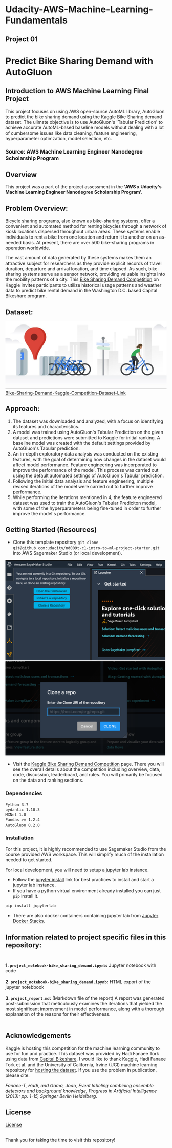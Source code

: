 # Udacity-AWS-Machine-Learning-Fundamentals
## Project 01


# Predict Bike Sharing Demand with AutoGluon

## Introduction to AWS Machine Learning Final Project
This project focuses on using AWS open-source AutoML library, AutoGluon to predict the bike sharing demand using the Kaggle Bike Sharing demand dataset. The ulimate objective is to use AutoGluon's 'Tabular Prediction' to achieve accurate AutoML-based baseline models without dealing with a lot of cumbersome issues like data cleaning, feature engineering, hyperparameter optimzation, model selection, etc.

### Source: AWS Machine Learning Engineer Nanodegree Scholarship Program

## Overview
This project was a part of the project assessment in the **'AWS x Udacity's Machine Learning Engineer Nanodegree Scholarship Program'.**

## Problem Overview:

Bicycle sharing programs, also known as bike-sharing systems, offer a convenient and automated method for renting bicycles through a network of kiosk locations dispersed throughout urban areas. These systems enable individuals to rent a bike from one location and return it to another on an as-needed basis. At present, there are over 500 bike-sharing programs in operation worldwide.

The vast amount of data generated by these systems makes them an attractive subject for researchers as they provide explicit records of travel duration, departure and arrival location, and time elapsed. As such, bike-sharing systems serve as a sensor network, providing valuable insights into the mobility patterns of a city. This [Bike Sharing Demand Competition](https://www.kaggle.com/c/bike-sharing-demand) on Kaggle invites participants to utilize historical usage patterns and weather data to predict bike rental demand in the Washington D.C. based Capital Bikeshare program.

## Dataset:
![Bike-Sharing-Demand-Image](img/Bike-Sharing-Demand-img.jpg)<br>
[Bike-Sharing-Demand-Kaggle-Competition-Dataset-Link](https://www.kaggle.com/competitions/bike-sharing-demand/data)

## Approach:

1. The dataset was downloaded and analyzed, with a focus on identifying its features and characteristics.
2. A model was trained using AutoGluon's Tabular Prediction on the given dataset and predictions were submitted to Kaggle for initial ranking. A baseline model was created with the default settings provided by AutoGluon's Tabular prediction.
3. An in-depth exploratory data analysis was conducted on the existing features, with the goal of determining how changes in the dataset would affect model performance. Feature engineering was incorporated to improve the performance of the model. This process was carried out using the default automated settings of AutoGluon's Tabular prediction.
4. Following the initial data analysis and feature engineering, multiple revised iterations of the model were carried out to further improve performance.
5. While performing the iterations mentioned in 4, the feature engineered dataset was used to train the AutoGluon's Tabular Prediciton model, with some of the hyperparameters being fine-tuned in order to further improve the model's performance.


## Getting Started (Resources)
* Clone this template repository `git clone git@github.com:udacity/nd009t-c1-intro-to-ml-project-starter.git` into AWS Sagemaker Studio (or local development).

<img src="img/sagemaker-studio-git1.png" alt="sagemaker-studio-git1.png" width="500"/>
<img src="img/sagemaker-studio-git2.png" alt="sagemaker-studio-git2.png" width="500"/>

* Visit the [Kaggle Bike Sharing Demand Competition](https://www.kaggle.com/c/bike-sharing-demand) page. There you will see the overall details about the competition including overview, data, code, discussion, leaderboard, and rules. You will primarily be focused on the data and ranking sections.

### Dependencies

```
Python 3.7
pydantic 1.10.3
MXNet 1.8
Pandas >= 1.2.4
AutoGluon 0.2.0 
```

### Installation
For this project, it is highly recommended to use Sagemaker Studio from the course provided AWS workspace. This will simplify much of the installation needed to get started.

For local development, you will need to setup a jupyter lab instance.
* Follow the [jupyter install](https://jupyter.org/install.html) link for best practices to install and start a jupyter lab instance.
* If you have a python virtual environment already installed you can just `pip` install it.
```
pip install jupyterlab
```
* There are also docker containers containing jupyter lab from [Jupyter Docker Stacks](https://jupyter-docker-stacks.readthedocs.io/en/latest/index.html).


## Information related to project specific files in this repository:<br><br>
**1. `project_notebook-bike_sharing_demand.ipynb`:** Jupyter notebook with code<br><br>
**2. `project_notebook-bike_sharing_demand.ipynb`:** HTML export of the jupyter notebbook<br><br>
**3. `project_report.md`:** (Markdown file of the report) A report was generated post-submission that meticulously examines the iterations that yielded the most significant improvement in model performance, along with a thorough explanation of the reasons for their effectiveness.<br><br>

## Acknowledgements
Kaggle is hosting this competition for the machine learning community to use for fun and practice. This dataset was provided by Hadi Fanaee Tork using data from [Capital Bikeshare](https://capitalbikeshare.com/system-data). I would like to thank Kaggle, Hadi Fanaee Tork et al. and the University of California, Irvine (UCI) machine learning repository for [hosting the dataset](http://archive.ics.uci.edu/ml/datasets/Bike+Sharing+Dataset). If you use the problem in publication, please cite:

*Fanaee-T, Hadi, and Gama, Joao, Event labeling combining ensemble detectors and background knowledge, Progress in Artificial Intelligence (2013): pp. 1-15, Springer Berlin Heidelberg.*


## License
[License](LICENSE.txt)<br><br>

Thank you for taking the time to visit this repository!
